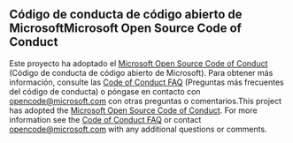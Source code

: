 ## <a name="microsoft-open-source-code-of-conduct"></a><span data-ttu-id="89307-101">Código de conducta de código abierto de Microsoft</span><span class="sxs-lookup"><span data-stu-id="89307-101">Microsoft Open Source Code of Conduct</span></span>
<span data-ttu-id="89307-p101">Este proyecto ha adoptado el [Microsoft Open Source Code of Conduct](https://opensource.microsoft.com/codeofconduct/) (Código de conducta de código abierto de Microsoft). Para obtener más información, consulte las [Code of Conduct FAQ](https://opensource.microsoft.com/codeofconduct/faq/) (Preguntas más frecuentes del código de conducta) o póngase en contacto con [opencode@microsoft.com](mailto:opencode@microsoft.com) con otras preguntas o comentarios.</span><span class="sxs-lookup"><span data-stu-id="89307-p101">This project has adopted the [Microsoft Open Source Code of Conduct](https://opensource.microsoft.com/codeofconduct/). For more information see the [Code of Conduct FAQ](https://opensource.microsoft.com/codeofconduct/faq/) or contact [opencode@microsoft.com](mailto:opencode@microsoft.com) with any additional questions or comments.</span></span>